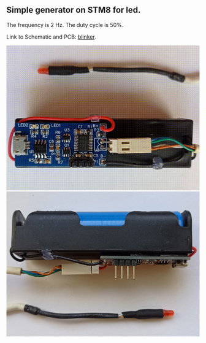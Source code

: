## Simple generator on STM8 for led.

The frequency is 2 Hz.
The duty cycle is 50%.

Link to Schematic and PCB: [blinker](https://oshwlab.com/kvark1985/blinker).

<img src="https://github.com/kvark85/blinker/raw/master/Images/Blinker.gif" >

<img src="https://github.com/kvark85/blinker/raw/master/Images/Battery.jpg" >
